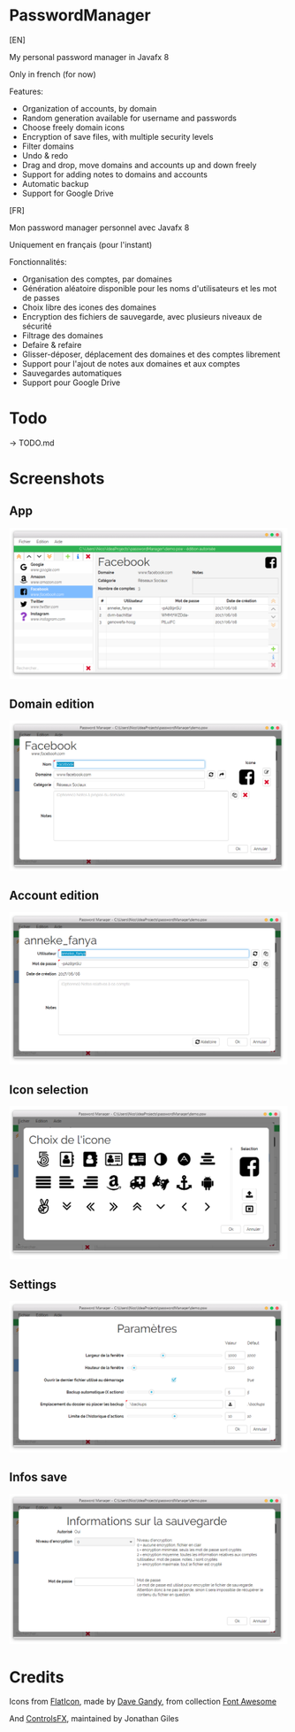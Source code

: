# PasswordManager

[EN]

My personal password manager in Javafx 8

Only in french (for now)

Features:
* Organization of accounts, by domain
* Random generation available for username and passwords
* Choose freely domain icons
* Encryption of save files, with multiple security levels
* Filter domains
* Undo & redo
* Drag and drop, move domains and accounts up and down freely
* Support for adding notes to domains and accounts
* Automatic backup
* Support for Google Drive

[FR]

Mon password manager personnel avec Javafx 8

Uniquement en français (pour l'instant)

Fonctionnalités:
* Organisation des comptes, par domaines
* Génération aléatoire disponible pour les noms d'utilisateurs et les mot de passes
* Choix libre des icones des domaines
* Encryption des fichiers de sauvegarde, avec plusieurs niveaux de sécurité
* Filtrage des domaines
* Defaire & refaire
* Glisser-déposer, déplacement des domaines et des comptes librement
* Support pour l'ajout de notes aux domaines et aux comptes
* Sauvegardes automatiques
* Support pour Google Drive

# Todo
-> TODO.md

# Screenshots
## App
![App](screenshots/app.png)
## Domain edition
![Domain edition](screenshots/edition_domaine.png)
## Account edition
![Account edition](screenshots/edition_compte.png)
## Icon selection
![Icon selection](screenshots/selection_image.png)
## Settings
![Settings](screenshots/parametres.png)
## Infos save
![Infos save](screenshots/infosSave.png)

# Credits
Icons from [FlatIcon](http://www.flaticon.com),
made by [Dave Gandy](http://www.flaticon.com/authors/dave-gandy), from collection [Font Awesome](http://www.flaticon.com/packs/font-awesome)

And [ControlsFX](http://fxexperience.com/controlsfx/), maintained by Jonathan Giles

